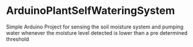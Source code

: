 # ArduinoPlantSelfWateringSystem
Simple Arduino Project for sensing the soil moisture system and pumping water whenever the moisture level detected is lower than a pre determined threshold

